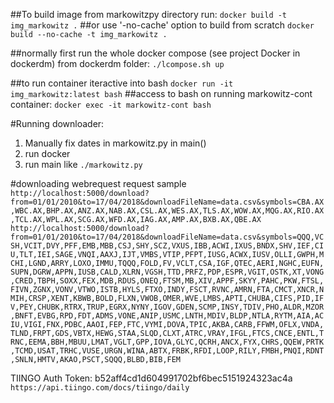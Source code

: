##To build image from markowitzpy directory run:
`docker build -t img_markowitz .`
##or use '-no-cache' option to build from scratch
`docker build --no-cache -t img_markowitz .`

##normally first run the whole docker compose (see project Docker in dockerdm)
from dockerdm folder: `./lcompose.sh up`

##to run container iteractive into bash
`docker run -it img_markowitz:latest bash`
##access to bash on running markowitz-cont container:
`docker exec -it markowitz-cont bash`

#Running downloader:
1. Manually fix dates in markowitz.py in main()
2. run docker
3. run main like `./markowitz.py`

#downloading webrequest request sample
`http://localhost:5000/download?from=01/01/2010&to=17/04/2018&downloadFileName=data.csv&symbols=CBA.AX,WBC.AX,BHP.AX,ANZ.AX,NAB.AX,CSL.AX,WES.AX,TLS.AX,WOW.AX,MQG.AX,RIO.AX,TCL.AX,WPL.AX,SCG.AX,WFD.AX,IAG.AX,AMP.AX,BXB.AX,QBE.AX`
`http://localhost:5000/download?from=01/01/2010&to=17/04/2018&downloadFileName=data.csv&symbols=QQQ,VCSH,VCIT,DVY,PFF,EMB,MBB,CSJ,SHY,SCZ,VXUS,IBB,ACWI,IXUS,BNDX,SHV,IEF,CIU,TLT,IEI,SAGE,VNQI,AAXJ,IJT,VMBS,VTIP,PFPT,IUSG,ACWX,IUSV,OLLI,GWPH,MCHI,LGND,ARRY,LOXO,IMMU,TQQQ,FOLD,FV,VCLT,CSA,IGF,QTEC,AERI,NGHC,EUFN,SUPN,DGRW,APPN,IUSB,CALD,XLRN,VGSH,TTD,PRFZ,PDP,ESPR,VGIT,OSTK,XT,VONG,CRED,TBPH,SOXX,FEX,MDB,RDUS,ONEQ,FTSM,MB,XIV,APPF,SKYY,PAHC,PKW,FTSL,FIVN,ZGNX,VONV,VTWO,ISTB,HYLS,FTXO,INDY,FSCT,RVNC,AMRN,FTA,CMCT,XNCR,NMIH,CRSP,XENT,KBWB,BOLD,FLXN,VWOB,OMER,WVE,LMBS,APTI,CHUBA,CIFS,PID,IFV,PEY,CHUBK,RTRX,TRUP,EGRX,NYNY,IGOV,GDEN,SCMP,INSY,TDIV,PHO,ALDR,MZOR,BNFT,EVBG,RPD,FDT,ADMS,VONE,ANIP,USMC,LNTH,MDIV,BLDP,NTLA,RYTM,AIA,ACIU,VIGI,FNX,PDBC,AAOI,FEP,FTC,VYMI,DOVA,TPIC,AKBA,CARB,FFWM,OFLX,VNDA,TLND,FRPT,GDS,VBTX,HEWG,STAA,SLQD,CLXT,ATRC,VRAY,IFGL,FTCS,CNCE,ENTL,TRNC,EEMA,BBH,MBUU,LMAT,VGLT,GPP,IOVA,GLYC,QCRH,ANCX,FYX,CHRS,QQEW,PRTK,TCMD,USAT,TRHC,VUSE,URGN,WINA,ABTX,FRBK,RFDI,LOOP,RILY,FMBH,PNQI,RDNT,SNLN,HMTV,AKAO,PSCT,SQQQ,BLBD,BIB,FEM`


TIINGO Auth Token: b52aff4cd1d604991702bf6bec5151924323ac4a
`https://api.tiingo.com/docs/tiingo/daily`
